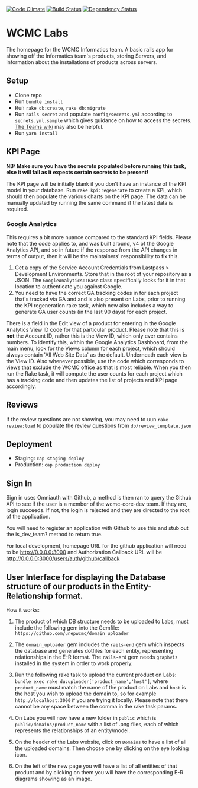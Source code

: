 [![Code Climate](https://codeclimate.com/github/unepwcmc/labs/badges/gpa.svg)](https://codeclimate.com/github/unepwcmc/labs)
[![Build Status](https://travis-ci.org/unepwcmc/labs.svg?branch=master)](https://travis-ci.org/unepwcmc/labs)
[![Dependency Status](https://snyk.io/test/github/unepwcmc/labs/badge.svg)](https://snyk.io/test/github/unepwcmc/labs/badge.svg)

# WCMC Labs

The homepage for the WCMC Informatics team. A basic rails app for showing off the Informatics team's products, storing Servers, and information about the installations of products across servers.

## Setup

- Clone repo
- Run `bundle install`
- Run `rake db:create`, `rake db:migrate`
- Run `rails secret` and populate `config/secrets.yml` according to 
  `secrets.yml.sample` which gives guidance on how to access the secrets.
  [The Teams wiki](https://teams.microsoft.com/l/entity/com.microsoft.teamspace.tab.wiki/tab::b2573265-0479-4589-905a-86cc6d6db74f?context=%7B%22subEntityId%22%3A%22%7B%5C%22pageId%5C%22%3A7%2C%5C%22sectionId%5C%22%3A14%2C%5C%22origin%5C%22%3A2%7D%22%2C%22channelId%22%3A%2219%3A2c43334822444bff812af4c30f423ceb%40thread.tacv2%22%7D&tenantId=2faab858-d1f4-48af-86f6-486196d5969d)
  may also be helpful.
- Run `yarn install`

## KPI Page

**NB: Make sure you have the secrets populated before running this task, else it will fail as it expects certain secrets to be present!**

The KPI page will be initially blank if you don't have an instance of the KPI model in your database. Run `rake kpi:regenerate` to create a KPI, which should then populate the various charts on the KPI page. The data can be manually updated by running the same command if the latest data is required. 

### Google Analytics

This requires a bit more nuance compared to the standard KPI fields. Please note that the code applies to, and was built around, v4 of the Google Analytics API, and so in future if the response from the API changes in terms of output, then it will be the maintainers' responsibility to fix this.

1. Get a copy of the Service Account Credentials from Lastpass > Development Environments. Store that in the root of your repository as a JSON.
The `GoogleAnalytics::Base` class specifically looks for it in that location to authenticate you against Google.
1. You need to have the correct GA tracking codes in for each project that's tracked via GA and and is also present on Labs, prior to running the KPI regeneration rake task, which now also includes a way to generate GA user counts (in the last 90 days) for each project.

There is a field in the Edit view of a product for entering in the Google Analytics View ID code for that particular product. Please note that this is **not** the Account ID, rather this is the View ID, which only ever contains numbers. To identify this, within the Google Analytics Dashboard, from the main menu, look for the Views column for each project, which should always contain 'All Web Site Data' as the default. Underneath each view is the View ID. Also whenever possible, use the code which corresponds to views that exclude the WCMC office as that is most reliable. When you then run the Rake task, it will compute the user counts for each project which has a tracking code and then updates the list of projects and KPI page accordingly. 

## Reviews

If the review questions are not showing, you may need to uun `rake review:load` to populate the review questions from `db/review_template.json`

## Deployment

* Staging: `cap staging deploy`
* Production: `cap production deploy`

## Sign In

Sign in uses Omniauth with Github, a method is then ran to query the Github API to see if the user is a member of the wcmc-core-dev team. If they are, login succeeds. If not, the login is rejected and they are directed to the root of the application.

You will need to register an application with Github to use this and stub out the is_dev_team? method to return true.

For local development, homepage URL for the github application will need to be http://0.0.0.0:3000 and Authorization Callback URL will be http://0.0.0.0:3000/users/auth/github/callback

## User Interface for displaying the Database structure of our products in the Entity-Relationship format.

How it works:

  1. The product of which DB structure needs to be uploaded to Labs, must include the following gem into the Gemfile: `https://github.com/unepwcmc/domain_uploader`

  2. The `domain_uploader` gem includes the `rails-erd` gem which inspects the database and generates dotfiles for each entity, representing relationships in the E-R format. The `rails-erd` gem needs `graphviz` installed in the system in order to work properly.

  3. Run the following rake task to upload the current product on Labs: `bundle exec rake du:uploader['product_name','host']`, where `product_name` must match the name of the product on Labs and `host` is the host you wish to upload the domain to, so for example `http://localhost:3000` if you are trying it locally. Please note that there cannot be any space between the comma in the rake task params.

  4. On Labs you will now have a new folder in `public` which is `public/domains/product_name` with a list of .png files, each of which represents the relationships of an entity/model.

  5. On the header of the Labs website, click on `Domains` to have a list of all the uploaded domains. Then choose one by clicking on the eye looking icon.

  6. On the left of the new page you will have a list of all entities of that product and by clicking on them you will have the corresponding E-R diagrams showing as an image.


